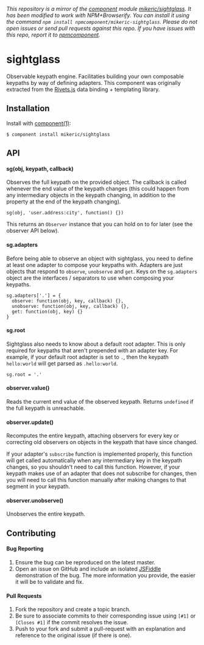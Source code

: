 *This repository is a mirror of the [component](http://component.io) module [mikeric/sightglass](http://github.com/mikeric/sightglass). It has been modified to work with NPM+Browserify. You can install it using the command `npm install npmcomponent/mikeric-sightglass`. Please do not open issues or send pull requests against this repo. If you have issues with this repo, report it to [npmcomponent](https://github.com/airportyh/npmcomponent).*
# sightglass

Observable keypath engine. Facilitaties building your own composable keypaths by way of defining adapters. This component was originally extracted from the [Rivets.js](http://rivetsjs.com) data binding + templating library.

## Installation

Install with [component(1)](http://component.io):

```
$ component install mikeric/sightglass
```

## API

#### sg(obj, keypath, callback)

Observes the full keypath on the provided object. The callback is called whenever the end value of the keypath changes (this could happen from any intermediary objects in the keypath changing, in addition to the property at the end of the keypath changing).

```
sg(obj, 'user.address:city', function() {})
```

This returns an `Observer` instance that you can hold on to for later (see the observer API below).

#### sg.adapters

Before being able to observe an object with sightglass, you need to define at least one adapter to compose your keypaths with. Adapters are just objects that respond to `observe`, `unobserve` and `get`. Keys on the `sg.adapters` object are the interfaces / separators to use when composing your keypaths.

```
sg.adapters['.'] = {
  observe: function(obj, key, callback) {},
  unobserve: function(obj, key, callback) {},
  get: function(obj, key) {}
}
```

#### sg.root

Sightglass also needs to know about a default root adapter. This is only required for keypaths that aren't prepended with an adapter key. For example, if your default root adapter is set to `.`, then the keypath `hello:world` will get parsed as `.hello:world`.

```
sg.root = '.'
```

#### observer.value()

Reads the current end value of the observed keypath. Returns `undefined` if the full keypath is unreachable.

#### observer.update()

Recomputes the entire keypath, attaching observers for every key or correcting old observers on objects in the keypath that have since changed.

If your adapter's `subscribe` function is implemented properly, this function will get called automatically when any intermediary key in the keypath changes, so you shouldn't need to call this function. However, if your keypath makes use of an adapter that does not subscribe for changes, then you will need to call this function manually after making changes to that segment in your keypath.

#### observer.unobserve()

Unobserves the entire keypath.

## Contributing

#### Bug Reporting

1. Ensure the bug can be reproduced on the latest master.
2. Open an issue on GitHub and include an isolated [JSFiddle](http://jsfiddle.net/) demonstration of the bug. The more information you provide, the easier it will be to validate and fix.

#### Pull Requests

1. Fork the repository and create a topic branch.
2. Be sure to associate commits to their corresponding issue using `[#1]` or `[Closes #1]` if the commit resolves the issue.
5. Push to your fork and submit a pull-request with an explanation and reference to the original issue (if there is one).
